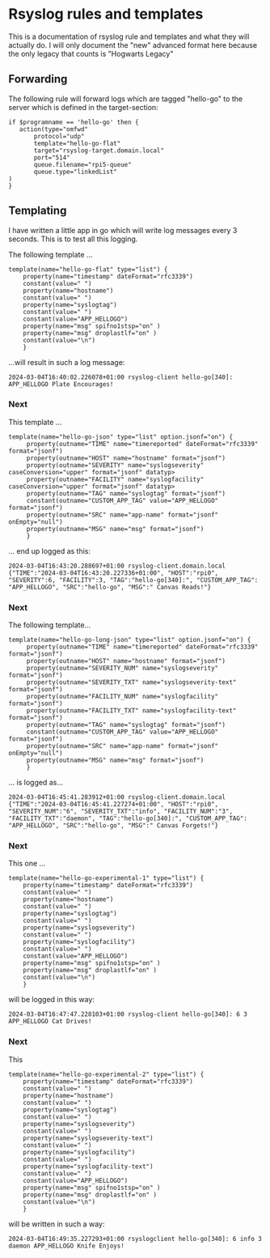 # Rsyslog rules and templates
This is a documentation of rsyslog rule and templates and what they will actually do.
I will only document the "new" advanced format here because the only legacy that counts is "Hogwarts Legacy"

## Forwarding
The following rule will forward logs which are tagged "hello-go" to the server which is defined in the target-section:

```
if $programname == 'hello-go' then {
   action(type="omfwd"
       protocol="udp"
       template="hello-go-flat"
       target="rsyslog-target.domain.local"
       port="514"
       queue.filename="rpi5-queue"
       queue.type="linkedList"
)
}
```

## Templating
I have written a little app in go which will write log messages every 3 seconds. This is to test all this logging.


The following template ...
```
template(name="hello-go-flat" type="list") {
    property(name="timestamp" dateFormat="rfc3339")
    constant(value=" ")
    property(name="hostname")
    constant(value=" ")
    property(name="syslogtag")
    constant(value=" ")
    constant(value="APP_HELLOGO")
    property(name="msg" spifno1stsp="on" )
    property(name="msg" droplastlf="on" )
    constant(value="\n")
    }
```
...will result in such a log message:
```
2024-03-04T16:40:02.226078+01:00 rsyslog-client hello-go[340]: APP_HELLOGO Plate Encourages!
```

### Next

This template ...
```
template(name="hello-go-json" type="list" option.jsonf="on") {
     property(outname="TIME" name="timereported" dateFormat="rfc3339" format="jsonf")
     property(outname="HOST" name="hostname" format="jsonf")
     property(outname="SEVERITY" name="syslogseverity" caseConversion="upper" format="jsonf" datatyp>
     property(outname="FACILITY" name="syslogfacility" caseConversion="upper" format="jsonf" datatyp>
     property(outname="TAG" name="syslogtag" format="jsonf")
     constant(outname="CUSTOM_APP_TAG" value="APP_HELLOGO" format="jsonf")
     property(outname="SRC" name="app-name" format="jsonf" onEmpty="null")
     property(outname="MSG" name="msg" format="jsonf")
     }
```

... end up logged as this:
```
2024-03-04T16:43:20.288697+01:00 rsyslog-client.domain.local  {"TIME":"2024-03-04T16:43:20.227336+01:00", "HOST":"rpi0", "SEVERITY":6, "FACILITY":3, "TAG":"hello-go[340]:", "CUSTOM_APP_TAG": "APP_HELLOGO", "SRC":"hello-go", "MSG":" Canvas Reads!"}
```

### Next

The following template...

```
template(name="hello-go-long-json" type="list" option.jsonf="on") {
     property(outname="TIME" name="timereported" dateFormat="rfc3339" format="jsonf")
     property(outname="HOST" name="hostname" format="jsonf")
     property(outname="SEVERITY_NUM" name="syslogseverity" format="jsonf")
     property(outname="SEVERITY_TXT" name="syslogseverity-text" format="jsonf")
     property(outname="FACILITY_NUM" name="syslogfacility" format="jsonf")
     property(outname="FACILITY_TXT" name="syslogfacility-text" format="jsonf")
     property(outname="TAG" name="syslogtag" format="jsonf")
     constant(outname="CUSTOM_APP_TAG" value="APP_HELLOGO" format="jsonf")
     property(outname="SRC" name="app-name" format="jsonf" onEmpty="null")
     property(outname="MSG" name="msg" format="jsonf")
     }
```

... is logged as...

```
2024-03-04T16:45:41.283912+01:00 rsyslog-client.domain.local  {"TIME":"2024-03-04T16:45:41.227274+01:00", "HOST":"rpi0", "SEVERITY_NUM":"6", "SEVERITY_TXT":"info", "FACILITY_NUM":"3", "FACILITY_TXT":"daemon", "TAG":"hello-go[340]:", "CUSTOM_APP_TAG": "APP_HELLOGO", "SRC":"hello-go", "MSG":" Canvas Forgets!"}
```

### Next

This one ...
```
template(name="hello-go-experimental-1" type="list") {
    property(name="timestamp" dateFormat="rfc3339")
    constant(value=" ")
    property(name="hostname")
    constant(value=" ")
    property(name="syslogtag")
    constant(value=" ")
    property(name="syslogseverity")
    constant(value=" ")
    property(name="syslogfacility")
    constant(value=" ")
    constant(value="APP_HELLOGO")
    property(name="msg" spifno1stsp="on" )
    property(name="msg" droplastlf="on" )
    constant(value="\n")
    }
```

will be logged in this way:

```
2024-03-04T16:47:47.228103+01:00 rsyslog-client hello-go[340]: 6 3 APP_HELLOGO Cat Drives!
```

### Next

This

```
template(name="hello-go-experimental-2" type="list") {
    property(name="timestamp" dateFormat="rfc3339")
    constant(value=" ")
    property(name="hostname")
    constant(value=" ")
    property(name="syslogtag")
    constant(value=" ")
    property(name="syslogseverity")
    constant(value=" ")
    property(name="syslogseverity-text")
    constant(value=" ")
    property(name="syslogfacility")
    constant(value=" ")
    property(name="syslogfacility-text")
    constant(value=" ")
    constant(value="APP_HELLOGO")
    property(name="msg" spifno1stsp="on" )
    property(name="msg" droplastlf="on" )
    constant(value="\n")
    }
```
will be written in such a way:

```
2024-03-04T16:49:35.227293+01:00 rsyslogclient hello-go[340]: 6 info 3 daemon APP_HELLOGO Knife Enjoys!
```

